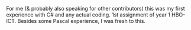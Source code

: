 For me (& probably also speaking for other contributors) this was my first experience with C# and any actual coding.
1st assignment of year 1 HBO-ICT.
Besides some Pascal experience, I was fresh to this.
